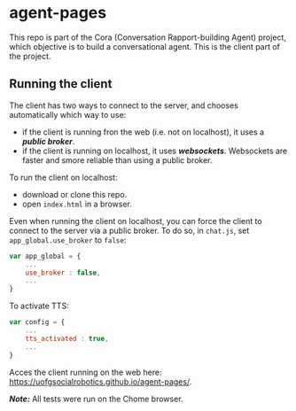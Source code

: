 # agent-pages

This repo is part of the Cora (Conversation Rapport-building Agent) project, which objective is to build a conversational agent. This is the client part of the project.


## Running the client	


The client has two ways to connect to the server, and chooses automatically which way to use:
* if the client is running fron the web (i.e. not on localhost), it uses a ___public broker___.
* if the client is running on localhost, it uses ___websockets___. Websockets are faster and smore reliable than using a public broker.

To run the client on localhost:
* download or clone this repo.
* open `index.html` in a browser.

Even when running the client on localhost, you can force the client to connect to the server via a public broker. To do so, in `chat.js`, set `app_global.use_broker` to `false`:
```javascript
var app_global = {
    ...
    use_broker : false,
    ...
}
````

To activate TTS:
```javascript
var config = {
    ...
    tts_activated : true,
    ...
}
````

Acces the client running on the web here: https://uofgsocialrobotics.github.io/agent-pages/.


___Note:___ All tests were run on the Chome browser.